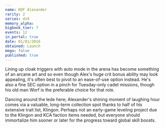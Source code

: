 ```yaml
---
name: KDF Alexander
rarity: 2
series: ds9
memory_alpha:
bigbook_tier: 7
events: 12
in_portal: true
date: 01/01/2016
obtained: Launch
mega: false
published: true
---
```


Lining up cloak triggers with auto mode in the arena has become something of an arcane art and so even though Alex's huge crit bonus ability may look appealing, it's often best to pivot to an ease-of-use option instead. He's also a fine SEC option in a pinch for Tuesday-only cadet missions, though his old man Worf is the preferable choice for that role.

Dancing around the lede here; Alexander's shining moment of laughing hour comes via a valuable, long-term collection spot thanks to half of his extensive trait list, Klingon. Perhaps not an early-game leveling project due to the Klingon and KCA faction items needed, but everyone should immortalize him sooner or later for the progress toward global skill boosts.
